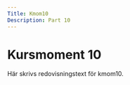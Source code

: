 ```yaml
---
Title: Kmom10
Description: Part 10
---
```


Kursmoment 10
==================

Här skrivs redovisningstext för kmom10.
